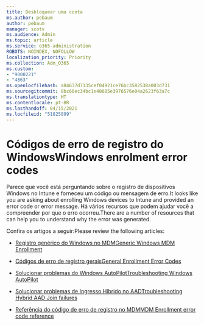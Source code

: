 ```yaml
---
title: Desbloquear uma conta
ms.author: pebaum
author: pebaum
manager: scotv
ms.audience: Admin
ms.topic: article
ms.service: o365-administration
ROBOTS: NOINDEX, NOFOLLOW
localization_priority: Priority
ms.collection: Adm_O365
ms.custom:
- "9000221"
- "4863"
ms.openlocfilehash: a84637d7135cef04921ce76bc3582538a003d731
ms.sourcegitcommit: 8bc60ec34bc1e40685e3976576e04a2623f63a7c
ms.translationtype: HT
ms.contentlocale: pt-BR
ms.lasthandoff: 04/15/2021
ms.locfileid: "51825899"
---
```

# <a name="windows-enrolment-error-codes"></a><span data-ttu-id="22df1-102">Códigos de erro de registro do Windows</span><span class="sxs-lookup"><span data-stu-id="22df1-102">Windows enrolment error codes</span></span>

<span data-ttu-id="22df1-103">Parece que você está perguntando sobre o registro de dispositivos Windows no Intune e forneceu um código ou mensagem de erro.</span><span class="sxs-lookup"><span data-stu-id="22df1-103">It looks like you are asking about enrolling Windows devices to Intune and provided an error code or error message.</span></span> <span data-ttu-id="22df1-104">Há vários recursos que podem ajudar você a compreender por que o erro ocorreu.</span><span class="sxs-lookup"><span data-stu-id="22df1-104">There are a number of resources that can help you to understand why the error was generated.</span></span>
 
<span data-ttu-id="22df1-105">Confira os artigos a seguir:</span><span class="sxs-lookup"><span data-stu-id="22df1-105">Please review the following articles:</span></span>

- [<span data-ttu-id="22df1-106">Registro genérico do Windows no MDM</span><span class="sxs-lookup"><span data-stu-id="22df1-106">Generic Windows MDM Enrollment</span></span>](https://docs.microsoft.com/mem/intune/enrollment/troubleshoot-windows-enrollment-errors)

- [<span data-ttu-id="22df1-107">Códigos de erro de registro gerais</span><span class="sxs-lookup"><span data-stu-id="22df1-107">General Enrollment Error Codes</span></span>](https://docs.microsoft.com/mem/intune/enrollment/troubleshoot-device-enrollment-in-intune#general-enrollment-error-codes)

- [<span data-ttu-id="22df1-108">Solucionar problemas do Windows AutoPilot</span><span class="sxs-lookup"><span data-stu-id="22df1-108">Troubleshooting Windows AutoPilot</span></span>](https://docs.microsoft.com/windows/deployment/windows-autopilot/troubleshooting)

- [<span data-ttu-id="22df1-109">Solucionar problemas de Ingresso Híbrido no AAD</span><span class="sxs-lookup"><span data-stu-id="22df1-109">Troubleshooting Hybrid AAD Join failures</span></span>](https://docs.microsoft.com/azure/active-directory/devices/troubleshoot-hybrid-join-windows-current)

- [<span data-ttu-id="22df1-110">Referência do código de erro de registro no MDM</span><span class="sxs-lookup"><span data-stu-id="22df1-110">MDM Enrollment error code reference</span></span>](https://docs.microsoft.com/windows/win32/mdmreg/mdm-registration-constants)
